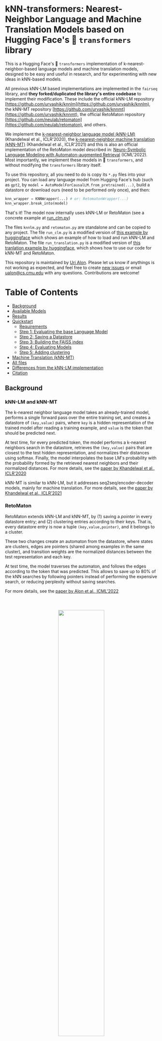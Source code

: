 # kNN-transformers: Nearest-Neighbor Language and Machine Translation Models based on Hugging Face's 🤗 `transformers` library

This is a Hugging Face's 🤗 `transformers` implementation of k-nearest-neighbor-based language models and machine translation models,
designed to be easy and useful in research, and for experimenting with new ideas in kNN-based models. 

All previous kNN-LM based implementations are implemented in the `fairseq` library, and **they forked/duplicated the library's entire codebase** to implement their modification.
These include the official kNN-LM repository [https://github.com/urvashik/knnlm](https://github.com/urvashik/knnlm), the kNN-MT repository [https://github.com/urvashik/knnmt](https://github.com/urvashik/knnmt), the official RetoMaton repository [https://github.com/neulab/retomaton](https://github.com/neulab/retomaton), and others.


We implement the [k-nearest-neighbor language model (kNN-LM)](https://arxiv.org/pdf/1911.00172.pdf) (Khandelwal et al., ICLR'2020), the [k-nearest-neighbor machine translation (kNN-MT)](https://arxiv.org/pdf/2010.00710) (Khandelwal et al., ICLR'2021) and this is also
an official implementation of the RetoMaton model described in:
[Neuro-Symbolic Language Modeling with Automaton-augmented Retrieval](https://arxiv.org/pdf/2201.12431.pdf) (ICML'2022). Most importantly, we implement these models in 🤗 `transformers`, and without modifying the `transformers` library itself.

To use this repository, all you need to do is copy its `*.py` files into your project.
You can load any language model from Hugging Face's hub (such as `gpt2`, by `model = AutoModelForCausalLM.from_pretrained(...)`, build a datastore or download ours (need to be performed only once), and then:
```python
knn_wrapper = KNNWrapper(...) # or: RetomatonWrapper(...)
knn_wrapper.break_into(model)
```

That's it! The model now internally uses kNN-LM or RetoMaton (see a concrete example at [run_clm.py](run_clm.py#L427-L438))

The files `knnlm.py` and `retomaton.py` are standalone and can be copied to any project. The file `run_clm.py` is a modified version of [this example by huggingface](https://github.com/huggingface/transformers/blob/main/examples/pytorch/language-modeling/run_clm.py) which shows an example of how to load and run kNN-LM and RetoMaton.
The file `run_translation.py` is a modified version of [this tranlation example by huggingface](https://github.com/huggingface/transformers/tree/main/examples/pytorch/translation), which shows how to use our code for kNN-MT and RetoMaton.


This repository is maintained by [Uri Alon](https://urialon.ml).
Please let us know if anythings is not working as expected, and feel free to create [new issues](https://github.com/neulab/knn-transformers/issues) or email [ualon@cs.cmu.edu](ualon@cs.cmu.edu) with any questions.
Contributions are welcome!


Table of Contents
=================
  * [Background](#background)
  * [Available Models](#available-models)
  * [Results](#results)
  * [Quickstart](#quickstart)
    * [Requirements](#requirements)
    * [Step 1: Evaluating the base Language Model](#step-1-evaluating-the-base-language-model)
    * [Step 2: Saving a Datastore](#step-2-saving-a-datastore)
    * [Step 3: Building the FAISS index](#step-3-building-the-faiss-index)
    * [Step 4: Evaluating Models](#step-4-evaluating-models)
    * [Step 5: Adding clustering](#step-5-adding-clustering)
  * [Machine Translation (kNN-MT)](#machine-translation-knn-mt)
  * [All files](#all-files)
  * [Differences from the kNN-LM implementation](#differences-from-the-knn-lm-implementation)
  * [Citation](#citation)

## Background

### kNN-LM and kNN-MT
The k-nearest neighbor language model takes an already-trained model, performs a single forward pass over the entire training set, and creates a datastore of `(key,value)` pairs, where `key` is a hidden representation of the trained model after reading a training example, and `value` is the token that should be predicted next.

At test time, for every predicted token, the model performs a k-nearest neighbors search in the datastore, retrieves the `(key,value)` pairs that are closest to the test hidden representation, and normalizes their distances using softmax. Finally, the model interpolates the base LM's probability with the probability formed by the retrieved nearest neighbors and their normalized distances.
For more details, see the [paper by Khandelwal et al., ICLR'2020](https://arxiv.org/pdf/1911.00172.pdf)

kNN-MT is similar to kNN-LM, but it addresses seq2seq/encoder-decoder models, mainly for machine translation. For more details, see the [paper by Khandelwal et al., ICLR'2021](https://arxiv.org/pdf/2010.00710.pdf)


### RetoMaton
RetoMaton extends kNN-LM and kNN-MT, by (1) saving a *pointer* in every datastore entry; and (2) clustering entries according to their keys. That is, every datastore entry is now a tuple `(key,value,pointer)`, and it belongs to a cluster. 

These two changes create an automaton from the datastore, where states are clusters, edges are pointers (shared among examples in the same cluster), and transition weights are the normalized distances between the test representation and each key.

At test time, the model traverses the automaton, and follows the edges according to the token that was predicted.
This allows to save up to 80% of the kNN searches by following pointers instead of performing the expensive search, or reducing perplexity without saving searches.

For more details, see the [paper by Alon et al., ICML'2022](https://arxiv.org/pdf/2201.12431.pdf)

<center style="padding: 40px"><img width="60%" src="images/overview.jpeg" /></center>

## Available Models

kNN-LM and RetoMaton datastores depend on the LM that was used to create them. We fine-tuned a few `gpt2`-based models on the training set of Wikitext-103 (because Wikitext-103 was not included in GPT2's pretraining data):
* `neulab/distilgpt2-finetuned-wikitext103`
* `neulab/gpt2-finetuned-wikitext103`
* `neulab/gpt2-med-finetuned-wikitext103`
* `neulab/gpt2-large-finetuned-wikitext103`

All these models are available at the Hugging Face Hub and can be loaded by (for example):
```python
from transformers import AutoTokenizer, AutoModelForCausalLM

tokenizer = AutoTokenizer.from_pretrained('neulab/gpt2-finetuned-wikitext103')
model = AutoModelForCausalLM.from_pretrained('neulab/gpt2-finetuned-wikitext103')
```

This project is not limited to these models, and can work with any language model or seq2seq model.

We fine-tuned all language models using:
```bash
python run_clm.py --model_name_or_path <base_model_name> \
    --dataset_name wikitext --dataset_config_name wikitext-103-raw-v1 \
    --do_train --do_eval --output_dir finetune_gpt2_wikitext103/ \
    --save_total_limit 5 --per_device_train_batch_size 2
```
Where `<base_model_name>` is, for example, `gpt2`, `distilgpt2`, `gpt2-med`, `gpt2-large`, or `gpt2-xl`.

We have not yet released finetuned machine translation models, but the code in this repository works for machine translation as well, using the `run_translation.py` script.

## Results - **Wikitext-103**
The exact results from the RetoMaton papers can be reproduced using the code at [https://github.com/neulab/retomaton](https://github.com/neulab/retomaton) (based on `fairseq`).

The following results were obtained using the code in this repository:



| Base LM:        | `distilgpt2` | `gpt2` | `gpt2-medium` |
| :---            |    ----:   |     ---: | ---:          |
| base perplexity | 18.25      | 14.84    | 11.55         |
| kNN-LM          |  15.03     |   12.57  |  **10.59**      |
| RetoMaton       | **14.70**  | **12.46**| **10.59**     |

And when varying the fraction of saved searches:

<center style="padding: 40px"><img width="60%" src="images/wiki_distilgpt2.png" /></center>
<center style="padding: 40px"><img width="60%" src="images/wiki_gpt2.png" /></center>
These are the results from the RetoMaton paper, on a model that was trained on Wikitext-103 from scratch:
<center style="padding: 40px"><img width="60%" src="images/wiki.png" /></center>




## Quickstart - Language Modeling

### Step 0: Clone this repository:
```bash
git clone https://github.com/neulab/knn-transformers
cd knn-transformers
```

#### Requirements
Run:
```bash
pip install requirements.txt`
```

* The project also depends on the `faiss` library. In MacOS, use the Anaconda installation instead:
```
conda install -c conda-forge faiss-cpu
```

### Step 1: Evaluating the base Language Model

To evaluate the fine-tuned model (for example, `neulab/gpt2-finetuned-wikitext103`) on the validation set (without any retrieval):

```bash
MODEL=neulab/gpt2-finetuned-wikitext103

python -u run_clm.py \
  --model_name_or_path ${MODEL} \
  --dataset_name wikitext --dataset_config_name wikitext-103-raw-v1 \
  --output_dir checkpoints/${MODEL} \
  --do_eval --eval_subset validation
```

### Step 2: Saving a Datastore

You can either download our preprocessed Wikitext-103 datastores, or preprocess them yourself.

To download a datastore for Wikitext-103 that we created for the finetuned `gpt2` model (`neulab/gpt2-finetuned-wikitext103`):
```bash
wget -P checkpoints/gpt2/ https://knn-transformers.s3.amazonaws.com/gpt2/dstore_gpt2_116988150_768_vals.npy
```

Similarly, we created datastores using the `distilgpt2-finetuned-wikitext103`, `gpt2-med-finetuned-wikitext103` and `gpt2-large-finetuned-wikitext103`.
For all available datastores, see: [https://knn-transformers.s3.amazonaws.com/index.html](https://knn-transformers.s3.amazonaws.com/index.html)

To save a datastore, run:
```bash
MODEL=neulab/gpt2-finetuned-wikitext103

python -u run_clm.py \
  --model_name_or_path ${MODEL} \
  --dataset_name wikitext --dataset_config_name wikitext-103-raw-v1 \
  --do_eval --eval_subset train \
  --output_dir checkpoints/${MODEL} \
  --dstore_dir checkpoints/${MODEL} \
  --save_knnlm_dstore
```


### Step 3: Building the FAISS index

The FAISS index requires a training phase where it learns an index for accessing the keys quickly. This step does not require a GPU.

To download an index for the finetuned `gpt2` model (`neulab/gpt2-finetuned-wikitext103`):
```
wget -P checkpoints/gpt2/ https://knn-transformers.s3.amazonaws.com/gpt2/index_gpt2_116988150_768.indexed
```

Similarly, we trained `faiss` indexes for  `distilgpt2-finetuned-wikitext103`, `gpt2-med-finetuned-wikitext103` and `gpt2-large-finetuned-wikitext103`, see: [https://knn-transformers.s3.amazonaws.com/index.html](https://knn-transformers.s3.amazonaws.com/index.html)

To build the FAISS index yourself (not needed if you already downloaded ours):
```bash
MODEL=neulab/gpt2-finetuned-wikitext103

python -u run_clm.py \
  --model_name_or_path ${MODEL} \
  --dataset_name wikitext --dataset_config_name wikitext-103-raw-v1 \
  --output_dir checkpoints/${MODEL} \
  --dstore_dir checkpoints/${MODEL} \
  --build_index
```


### Step 4: Evaluating Models

To evaluate kNN-LM and RetoMaton on the validation set:

```bash
MODEL=neulab/gpt2-finetuned-wikitext103

python -u run_clm.py \
  --model_name_or_path ${MODEL} \
  --dataset_name wikitext --dataset_config_name wikitext-103-raw-v1 \
  --output_dir checkpoints/${MODEL} \
  --do_eval --eval_subset validation \
  --dstore_dir checkpoints/${MODEL} --retomaton
```

To use kNN-LM, use the `--knn` flag instead of `--retomaton`.

To encourage the RetoMaton model to perform a full kNN search more frequently and thus increase accuracy and reduce perplexity, use a larger value of `--min-knns` such as `100`. Using `--min-knns 9999999` makes the model perform kNN search at every step (`FoSS = 0` in Figure 3 of the paper), and achieves the best results at the cost of slower speed.

Additional possible test-time tunable hyperparameters are `--lmbda` (the interpolation factor between the datastore and the base LM), `--k` (the number of retrieved nearest neighbors) and `--knn_temp` (the softmax temperature when converting the nearest-neighbor distances into a probability distribution).

### Step 5: Adding clustering

RetoMaton can work without, in which is utilizes its pointers.
Using clustering allows it to save more nearest-neighbor searches and further reduce perplexity.

To cluster similar keys for RetoMaton:
```bash
MODEL=neulab/gpt2-finetuned-wikitext103

python -u run_clm.py \
  --model_name_or_path ${MODEL} \
  --dataset_name wikitext --dataset_config_name wikitext-103-raw-v1 \
  --output_dir checkpoints/${MODEL} \
  --dstore_dir checkpoints/${MODEL}/ \
  --cluster_dstore --num_clusters 500000 --sample_size 20000000
```

Once the clustering file is saved in the directory pointed to by `--dstore_dir`, it will automatically be picked up when running evaluation ([as in the previous step](#step-4-evaluating-models))

Optional clustering hyperparameters are `--num_clusters` (typically `1/100` or `1/200` of the datastore size) and `--sample_size`  (ideally as high as possible, but higher values consume more memory and take longer to run).

## Machine Translation (kNN-MT)
Using our code for machine translation and kNN-MT is very similar to language modeling, using the file `run_translation.py` instead of `run_clm.py`, and following the example instructions from huggingface: [https://github.com/huggingface/transformers/tree/main/examples/pytorch/translation](https://github.com/huggingface/transformers/tree/main/examples/pytorch/translation).

Importantly, the `--knn_temp` flag should be used and tuned for kNN-MT. As shown in [the kNN-MT paper](https://arxiv.org/pdf/2010.00710), the optimal temperature for kNN-MT can be `10` to `100`.

The `--lmbda` interpolation factor is also typically larger in kNN-MT, and can be `0.4`-`0.8`.

### Evaluating the base MT model 
```bash
MODEL=t5-small

python -u run_translation.py  \
  --model_name_or_path ${MODEL} \
  --dataset_name wmt16 --dataset_config_name ro-en \
  --per_device_eval_batch_size=4 \
  --output_dir checkpoints-translation/${MODEL} \
  --source_lang en --target_lang ro \
  --do_eval \
  --predict_with_generate \
  --source_prefix "translate English to Romanian: "
```

**Note** that the flag `--source_prefix "translate English to Romanian: "` is slightly different for every model and task, and may be unneeded for other models, as detailed at [https://github.com/huggingface/transformers/tree/main/examples/pytorch/translation](https://github.com/huggingface/transformers/tree/main/examples/pytorch/translation).



### Saving a datastore for kNN-MT
```bash
MODEL=t5-small

python -u run_translation.py  \
  --model_name_or_path ${MODEL} \
  --dataset_name wmt16 --dataset_config_name ro-en \
  --per_device_train_batch_size 4 --per_device_eval_batch_size=4 \
  --output_dir checkpoints-translation/${MODEL} \
  --source_lang en --target_lang ro \
  --dstore_size 19254850 \
  --dstore_dir checkpoints-translation/${MODEL} \
   --save_knnlm_dstore --do_eval --eval_subset train
```

### Building the FAISS index for kNN-MT
```bash
MODEL=t5-small

python -u run_translation.py  \
  --model_name_or_path ${MODEL} \
  --dataset_name wmt16 --dataset_config_name ro-en \
  --per_device_train_batch_size 4 --per_device_eval_batch_size=4 \
  --output_dir checkpoints-translation/${MODEL} \
  --source_lang en --target_lang ro \
  --dstore_size 19254850 \
  --dstore_dir checkpoints-translation/${MODEL} \
  --build_index
```

### Evaluating kNN-MT
```bash
MODEL=t5-small

python -u run_translation.py  \
  --model_name_or_path ${MODEL} \
  --dataset_name wmt16 --dataset_config_name ro-en \
  --per_device_eval_batch_size=4 \
  --output_dir checkpoints-translation/${MODEL} \
  --source_lang en --target_lang ro \
  --do_eval \
  --predict_with_generate \
  --source_prefix "translate English to Romanian: " \
  --dstore_dir checkpoints-translation/${MODEL} --knn_temp 100 \
  --retomaton
```

To use kNN-MT, use the `--knn` flag instead of `--retomaton`.

## All files: 
Datastores and indexes can be downloaded from
 [https://knn-transformers.s3.amazonaws.com/index.html](https://knn-transformers.s3.amazonaws.com/index.html)

All fine-tuned models are available on Hugging Face Hub: [https://huggingface.co/neulab](https://huggingface.co/neulab)


## Differences from the kNN-LM implementation
* The original [kNN-LM](https://github.com/urvashik/knnlm) repository uses `faiss` CPU to perform retrieval. However, we added the flag `--knnlm-gpu` that allows performing retrieval much faster on the GPU.
* After each retrieval, the original [kNN-LM](https://github.com/urvashik/knnlm) repository loads the found keys and re-computes the distance from the query to each nearest neighbor. This is much more time consuming, unless loading all the keys (200GB) into memory.
We thus use the distances returned by `faiss` when performing search, or reconstructing the vectors from their index in RetoMaton, without loading the huge `keys.npy` file into memory.


## Citation
If you use this code for research, please cite:

[Neuro-Symbolic Language Modeling with Automaton-augmented Retrieval](https://arxiv.org/pdf/2201.12431.pdf)

```
@inproceedings{alon2022neuro,
  title={Neuro-Symbolic Language Modeling with Automaton-augmented Retrieval},
  author={Alon, Uri and Xu, Frank and He, Junxian and Sengupta, Sudipta and Roth, Dan and Neubig, Graham},
  booktitle={International Conference on Machine Learning},
  pages={468--485},
  year={2022},
  organization={PMLR}
}
```

[Generalization through Memorization: Nearest Neighbor Language Models](https://arxiv.org/pdf/1911.00172)
```
@inproceedings{khandelwal20generalization,
  title={{Generalization through Memorization: Nearest Neighbor Language Models}},
  author={Khandelwal, Urvashi and Levy, Omer and Jurafsky, Dan and Zettlemoyer, Luke and Lewis, Mike},
  booktitle={International Conference on Learning Representations (ICLR)},
  year={2020}
}
```